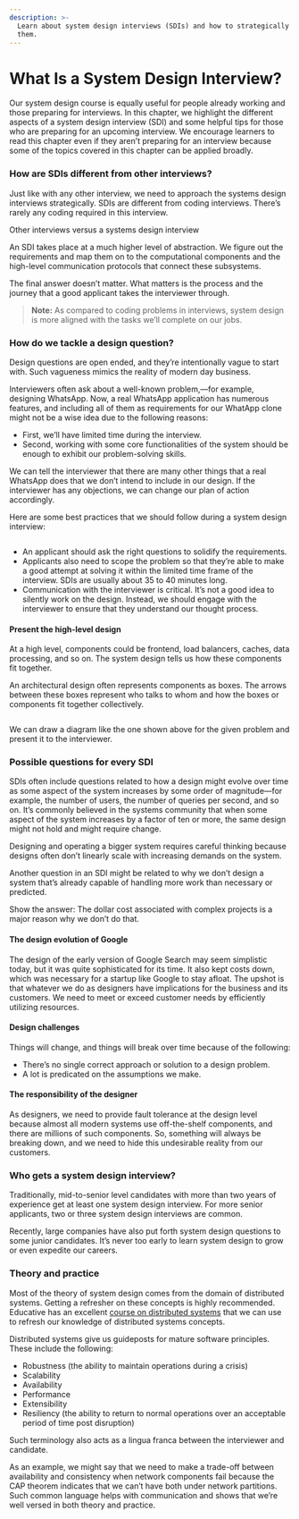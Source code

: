 ```yaml
---
description: >-
  Learn about system design interviews (SDIs) and how to strategically approach
  them.
---
```


# What Is a System Design Interview?

Our system design course is equally useful for people already working and those preparing for interviews. In this chapter, we highlight the different aspects of a system design interview (SDI) and some helpful tips for those who are preparing for an upcoming interview. We encourage learners to read this chapter even if they aren’t preparing for an interview because some of the topics covered in this chapter can be applied broadly.

### How are SDIs different from other interviews? <a href="#how-are-sdis-different-from-other-interviews" id="how-are-sdis-different-from-other-interviews"></a>

Just like with any other interview, we need to approach the systems design interviews strategically. SDIs are different from coding interviews. There’s rarely any coding required in this interview.

Other interviews versus a systems design interview

An SDI takes place at a much higher level of abstraction. We figure out the requirements and map them on to the computational components and the high-level communication protocols that connect these subsystems.

The final answer doesn’t matter. What matters is the process and the journey that a good applicant takes the interviewer through.

> **Note:** As compared to coding problems in interviews, system design is more aligned with the tasks we’ll complete on our jobs.

### How do we tackle a design question? <a href="#how-do-we-tackle-a-design-question" id="how-do-we-tackle-a-design-question"></a>

Design questions are open ended, and they’re intentionally vague to start with. Such vagueness mimics the reality of modern day business.

Interviewers often ask about a well-known problem,—for example, designing WhatsApp. Now, a real WhatsApp application has numerous features, and including all of them as requirements for our WhatApp clone might not be a wise idea due to the following reasons:

* First, we’ll have limited time during the interview.
* Second, working with some core functionalities of the system should be enough to exhibit our problem-solving skills.

We can tell the interviewer that there are many other things that a real WhatsApp does that we don’t intend to include in our design. If the interviewer has any objections, we can change our plan of action accordingly.

Here are some best practices that we should follow during a system design interview:

<figure><img src="https://kuweiguge.github.io/Grokking-Modern-System-Design-Interview-Gitbook/assets/Screenshot 2023-08-20 at 3.48.03 AM.png" alt=""><figcaption></figcaption></figure>

* An applicant should ask the right questions to solidify the requirements.
* Applicants also need to scope the problem so that they’re able to make a good attempt at solving it within the limited time frame of the interview. SDIs are usually about 35 to 40 minutes long.
* Communication with the interviewer is critical. It’s not a good idea to silently work on the design. Instead, we should engage with the interviewer to ensure that they understand our thought process.

#### Present the high-level design <a href="#present-the-high-level-design" id="present-the-high-level-design"></a>

At a high level, components could be frontend, load balancers, caches, data processing, and so on. The system design tells us how these components fit together.

An architectural design often represents components as boxes. The arrows between these boxes represent who talks to whom and how the boxes or components fit together collectively.

<figure><img src="https://kuweiguge.github.io/Grokking-Modern-System-Design-Interview-Gitbook/assets/Screenshot 2023-08-20 at 3.50.12 AM.png" alt=""><figcaption></figcaption></figure>

We can draw a diagram like the one shown above for the given problem and present it to the interviewer.

### Possible questions for every SDI <a href="#possible-questions-for-every-sdi" id="possible-questions-for-every-sdi"></a>

SDIs often include questions related to how a design might evolve over time as some aspect of the system increases by some order of magnitude—for example, the number of users, the number of queries per second, and so on. It’s commonly believed in the systems community that when some aspect of the system increases by a factor of ten or more, the same design might not hold and might require change.

Designing and operating a bigger system requires careful thinking because designs often don’t linearly scale with increasing demands on the system.

Another question in an SDI might be related to why we don’t design a system that’s already capable of handling more work than necessary or predicted.

Show the answer: The dollar cost associated with complex projects is a major reason why we don’t do that.

#### The design evolution of Google <a href="#the-design-evolution-of-google" id="the-design-evolution-of-google"></a>

The design of the early version of Google Search may seem simplistic today, but it was quite sophisticated for its time. It also kept costs down, which was necessary for a startup like Google to stay afloat. The upshot is that whatever we do as designers have implications for the business and its customers. We need to meet or exceed customer needs by efficiently utilizing resources.

#### Design challenges <a href="#design-challenges" id="design-challenges"></a>

Things will change, and things will break over time because of the following:

* There’s no single correct approach or solution to a design problem.
* A lot is predicated on the assumptions we make.

#### The responsibility of the designer <a href="#the-responsibility-of-the-designer" id="the-responsibility-of-the-designer"></a>

As designers, we need to provide fault tolerance at the design level because almost all modern systems use off-the-shelf components, and there are millions of such components. So, something will always be breaking down, and we need to hide this undesirable reality from our customers.

### Who gets a system design interview? <a href="#who-gets-a-system-design-interview" id="who-gets-a-system-design-interview"></a>

Traditionally, mid-to-senior level candidates with more than two years of experience get at least one system design interview. For more senior applicants, two or three system design interviews are common.

Recently, large companies have also put forth system design questions to some junior candidates. It’s never too early to learn system design to grow or even expedite our careers.

### Theory and practice <a href="#theory-and-practice" id="theory-and-practice"></a>

Most of the theory of system design comes from the domain of distributed systems. Getting a refresher on these concepts is highly recommended. Educative has an excellent [course on distributed systems](https://www.educative.io/courses/distributed-systems-practitioners) that we can use to refresh our knowledge of distributed systems concepts.

Distributed systems give us guideposts for mature software principles. These include the following:

* Robustness (the ability to maintain operations during a crisis)
* Scalability
* Availability
* Performance
* Extensibility
* Resiliency (the ability to return to normal operations over an acceptable period of time post disruption)

Such terminology also acts as a lingua franca between the interviewer and candidate.

As an example, we might say that we need to make a trade-off between availability and consistency when network components fail because the CAP theorem indicates that we can’t have both under network partitions. Such common language helps with communication and shows that we’re well versed in both theory and practice.
